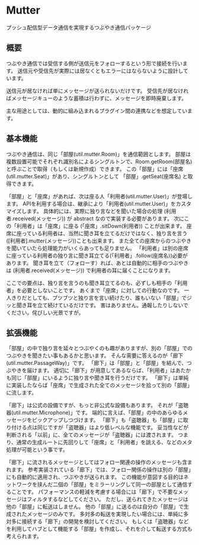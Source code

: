 # Mutter
プッシュ配信型データ通信を実現するつぶやき通信パッケージ
## 概要
 つぶやき通信では受信する側が送信元をフォローするという形で接続を行います。
送信元や受信先が実際には居なくともエラーにはならないように設計しています。

送信元が居なければ単にメッセージが送られないだけです。
受信先が居なければメッセージキューのような蓄積は行わずに、メッセージを即時廃棄します。

主な用途としては、動的に組み込まれるプラグイン間の連携などを想定しています。
## 基本機能

つぶやき通信は、同じ「部屋(util.mutter.Room)」を通信範囲とします。
部屋は複数設置可能でそれぞれ識別名によるシングルトンで、Room.getRoom(部屋名) と呼ぶことで取得（もしくは新規作成）できます。
この「部屋」には「座席(util.mutter.Seat)」があり、シングルトンとして 「部屋」.getSeat(座席名) と取得できます。

「部屋」と「座席」があれば、次は座る人「利用者(util.mutter.User)」が登場します。
APIを利用する場合は、継承により「利用者(util.mutter.User)」をカスタマイズします。
具体的には、実際に独り言などを聞いた場合の処理 (利用者.received(メッセージ)) が abstract なので実装する必要があります。
次にこの「利用者」は「座席」に座る (「座席」.sitDown(利用者)) ことが出来ます。
座席に座っている利用者は、当然に聞き耳を立てるだけではなく、独り言を言う([利用者].mutter(メッセージ))ことも出来ます。
また全ての座席からのつぶやきを聞いていたら処理能力がいくらあっても足りません。
「利用者」は別の座席に座っている利用者の独り言に聞き耳立てる(「利用者」.follow(座席名))必要があります。
聞き耳を立て（フォローす）れば、あとは自動的に相手のつぶやきは (利用者.received(メッセージ)) で利用者の耳に届くことになります。

ここでの要点は、独り言を言うのも聞き耳立てるのも、必ずしも相手の「利用者」を必要としないことです。
あくまで「座席」に対しての行動なのです。
一人きりだとしても、ブツブツと独り言を言い続けたり、誰もいない「部屋」でジッと聞き耳を立て続けているだけです。
害はありません。通報したりしないでください。侘びしい光景ですが。
## 拡張機能

「部屋」の中で独り言を延々とつぶやくのも趣がありますが、別の「部屋」でのつぶやきを聞きたい事もあるかと思います。
そんな需要に答えるのが「廊下(util.mutter.PassageWay)」です。
「廊下」は「部屋」と「部屋」を結んで、つぶやきを届けます。
適切に「廊下」が用意してあるならば、「利用者」はあたかも同じ「部屋」にいるように独り言や聞き耳を行うだけです。
「廊下」は単純に実装したならば「座席」で生成された全てのメッセージを拾って別の「部屋」に流します。

「廊下」は公式の設備ですが、もっと非公式な設備もあります。
それが「盗聴器(util.mutter.Microphone)」です。
端的に言えば、「部屋」の中のあらゆるメッセージをピックアップしつづけます。
「廊下」も「盗聴器」も「部屋」に取り付ける点は同じですが「盗聴器」はより低レベルな機能です。
妥当性などが判断される「以前」に、全てのメッセージが「盗聴器」には渡されます。
つまり、通常の生成ルートに先回りして「座席」と「利用者」を誂える、などのメタ処理が可能という事です。

「廊下」に流されるメッセージとしてはフォロー関連の操作のメッセージも含まれます。
参考実装されている「廊下」では、フォロー関係の操作は別の「部屋」にも自動的に適用され、つぶやきが送られます。
この機能が意図する目的はネットワークを挟んだ二個の「部屋」をミラーリングして同一の部屋として通信することです。
パフォーマンスの軽減を考慮する場合には「廊下」で不要なメッセージはフィルタするなどしてください。
ただし、送られてきたメッセージは他の「部屋」に転送はしません。
他の「部屋」に送るのは自分の「部屋」で生成されたメッセージのみです。
多対多の転送を実現したい場合には、単純に多対多に接続する「廊下」の開発を検討してください。
もしくは「盗聴器」などを利用してハブとして機能する「部屋」を作成し、それを介して転送する方式も考えられます。
